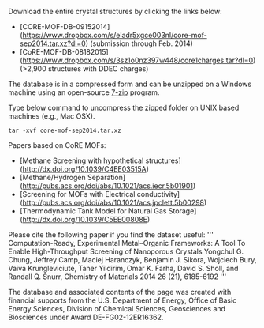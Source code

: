 Download the entire crystal structures by clicking the links below:

* [CORE-MOF-DB-09152014] (https://www.dropbox.com/s/eladr5xgce003nl/core-mof-sep2014.tar.xz?dl=0) (submission through Feb. 2014)
* [CoRE-MOF-DB-08182015] (https://www.dropbox.com/s/3sz1o0nz397w448/core1charges.tar?dl=0) (>2,900 structures with DDEC charges)

The database is in a compressed form and can be unzipped on a Windows machine using an open-source [7-zip](http://www.7-zip.org/) program.

Type below command to uncompress the zipped folder on UNIX based machines (e.g., Mac OSX).
```
tar -xvf core-mof-sep2014.tar.xz
```

Papers based on CoRE MOFs:
* [Methane Screening with hypothetical structures] (http://dx.doi.org/10.1039/C4EE03515A)
* [Methane/Hydrogen Separation] (http://pubs.acs.org/doi/abs/10.1021/acs.iecr.5b01901)
* [Screening for MOFs with Electrical conductivity] (http://pubs.acs.org/doi/abs/10.1021/acs.jpclett.5b00298)
* [Thermodynamic Tank Model for Natural Gas Storage] (http://dx.doi.org/10.1039/C5EE00808E)

Please cite the following paper if you find the dataset useful:
'''
Computation-Ready, Experimental Metal–Organic Frameworks: A Tool To Enable High-Throughput Screening of Nanoporous Crystals
Yongchul G. Chung, Jeffrey Camp, Maciej Haranczyk, Benjamin J. Sikora, Wojciech Bury, Vaiva Krungleviciute, Taner Yildirim, Omar K. Farha, David S. Sholl, and Randall Q. Snurr, Chemistry of Materials 2014 26 (21), 6185-6192
'''

The database and associated contents of the page was created with financial supports from the U.S. Department of Energy, Office of Basic Energy Sciences, Division of Chemical Sciences, Geosciences and Biosciences under Award DE-FG02-12ER16362.
